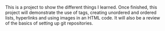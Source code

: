 This is a project to show the different things I learned.
Once finished, this project will demonstrate the use of tags, creating unordered and ordered lists, hyperlinks and using images in an HTML code.
It will also be a review of the basics of setting up git repositories.